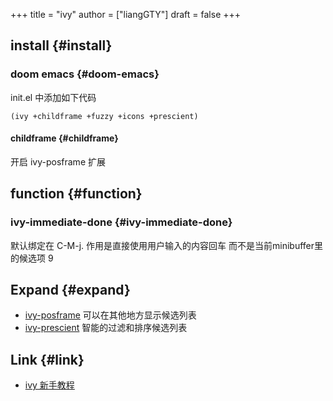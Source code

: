 +++
title = "ivy"
author = ["liangGTY"]
draft = false
+++

## install {#install}


### doom emacs {#doom-emacs}

init.el 中添加如下代码

```elisp
(ivy +childframe +fuzzy +icons +prescient)
```


#### childframe {#childframe}

开启 ivy-posframe 扩展


## function {#function}


### ivy-immediate-done {#ivy-immediate-done}

默认绑定在 C-M-j. 作用是直接使用用户输入的内容回车 而不是当前minibuffer里的候选项 9


## Expand {#expand}

-   [ivy-posframe](https://github.com/tumashu/ivy-posframe) 可以在其他地方显示候选列表
-   [ivy-prescient](https://github.com/tumashu/ivy-posframe) 智能的过滤和排序候选列表


## Link {#link}

-   [ivy 新手教程](https://emacs-china.org/t/ivy/12091)
